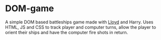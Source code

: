 # DOM-game

A simple DOM based battleships game made with [Lloyd](https://github.com/lwooly) and Harry. Uses HTML, JS and CSS to track player and computer turns, allow the player to orient their ships and have the computer fire shots in return.
